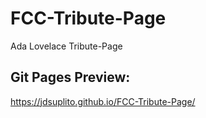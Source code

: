 # FCC-Tribute-Page
Ada Lovelace Tribute-Page

## Git Pages Preview:
https://jdsuplito.github.io/FCC-Tribute-Page/
